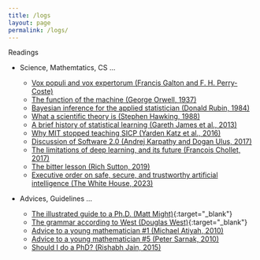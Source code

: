 ```yaml
---
title: /logs
layout: page
permalink: /logs/
---
```


Readings

* Science, Mathemtatics, CS \.\.\.
  * [Vox populi and vox expertorum (Francis Galton and F. H. Perry-Coste)](./galton-1907)
  * [The function of the machine (George Orwell, 1937)](./orwell-1937)
  * [Bayesian inference for the applied statistician (Donald Rubin, 1984)](./rubin-1984)
  * [What a scientific theory is (Stephen Hawking, 1988)](./hawking-1988)
  * [A brief history of statistical learning (Gareth James et al., 2013)](./james-2013)
  * [Why MIT stopped teaching SICP (Yarden Katz et al., 2016)](./katz-2016)
  * [Discussion of Software 2.0 (Andrej Karpathy and Dogan Ulus, 2017)](./karpathy-2017)
  * [The limitations of deep learning, and its future (Francois Chollet, 2017)](./chollet-2017)
  * [The bitter lesson (Rich Sutton, 2019)](./sutton-2019)
  * [Executive order on safe, secure, and trustworthy artificial intelligence (The White House, 2023)](./whitehouse-2023)

* Advices, Guidelines \.\.\.
  * [The illustrated guide to a Ph.D. (Matt Might)](http://matt.might.net/articles/phd-school-in-pictures/){:target="_blank"}
  * [The grammar according to West (Douglas West)](https://faculty.math.illinois.edu/~west/grammar.html){:target="_blank"}
  * [Advice to a young mathematician \#1 (Michael Atiyah, 2010)](./atiyah-2010)
  * [Advice to a young mathematician \#5 (Peter Sarnak, 2010)](./sarnak-2010)
  * [Should I do a PhD? (Rishabh Jain, 2015)](./jain-2015)
